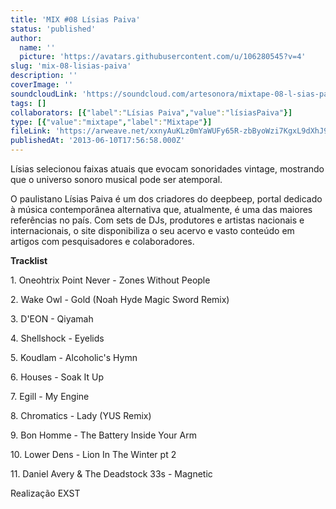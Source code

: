 ```yaml
---
title: 'MIX #08 Lísias Paiva'
status: 'published'
author:
  name: ''
  picture: 'https://avatars.githubusercontent.com/u/106280545?v=4'
slug: 'mix-08-lisias-paiva'
description: ''
coverImage: ''
soundcloudLink: 'https://soundcloud.com/artesonora/mixtape-08-l-sias-paiva?in=artesonora/sets/programas2013&si=af4209cc2b5e4d50bea5f6fb1928e412&utm_source=clipboard&utm_medium=text&utm_campaign=social_sharing'
tags: []
collaborators: [{"label":"Lísias Paiva","value":"lísiasPaiva"}]
type: [{"value":"mixtape","label":"Mixtape"}]
fileLink: 'https://arweave.net/xxnyAuKLz0mYaWUFy65R-zbByoWzi7KgxL9dXhJ9z6k'
publishedAt: '2013-06-10T17:56:58.000Z'
---
```


Lísias selecionou faixas atuais que evocam sonoridades vintage, mostrando que o universo sonoro musical pode ser atemporal.

O paulistano Lísias Paiva é um dos criadores do deepbeep, portal dedicado à música contemporânea alternativa que, atualmente, é uma das maiores referências no país. Com sets de DJs, produtores e artistas nacionais e internacionais, o site disponibiliza o seu acervo e vasto conteúdo em artigos com pesquisadores e colaboradores.

**Tracklist**

1\. Oneohtrix Point Never - Zones Without People

2\. Wake Owl - Gold (Noah Hyde Magic Sword Remix)

3\. D'EON - Qiyamah

4\. Shellshock - Eyelids

5\. Koudlam - Alcoholic's Hymn

6\. Houses - Soak It Up

7\. Egill - My Engine

8\. Chromatics - Lady (YUS Remix)

9\. Bon Homme - The Battery Inside Your Arm

10\. Lower Dens - Lion In The Winter pt 2

11\. Daniel Avery & The Deadstock 33s - Magnetic

Realização EXST